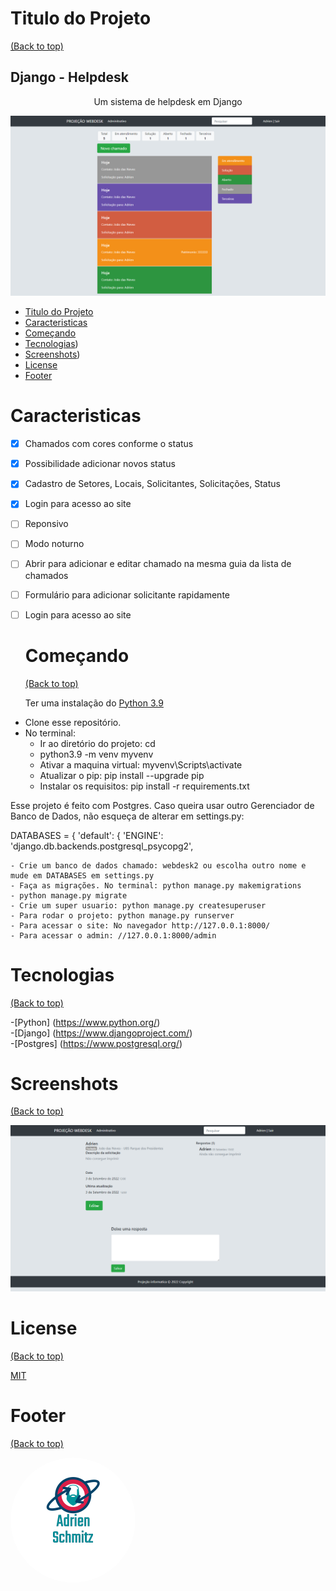 # Titulo do Projeto
[(Back to top)](#project-title)

<h2>Django - Helpdesk</h2>
<p align="center"> Um sistema de helpdesk em Django</p>

 <p align="center">
  <img alt="GitHub release" src="img/ss2.png">
</p>

- [Titulo do Projeto](#project-title)
- [Caracteristicas](#table-of-contents)
- [Começando](#começando)
- [Tecnologias](#tecnologias))
- [Screenshots](#screenshots))
- [License](#license)
- [Footer](#footer)

# Caracteristicas

- [x] Chamados com cores conforme o status
- [x] Possibilidade adicionar novos status
- [x] Cadastro de Setores, Locais, Solicitantes, Solicitações, Status
- [x] Login para acesso ao site
- [ ] Reponsivo
- [ ] Modo noturno
- [ ] Abrir para adicionar e editar chamado na mesma guia da lista de chamados
- [ ] Formulário para adicionar solicitante rapidamente
- [ ] Login para acesso ao site

  # Começando
  [(Back to top)](#começando)

  Ter uma instalação do <a href="https://www.python.org/downloads/release/python-399/"> Python 3.9</a>

- Clone esse repositório.
- No terminal:
  - Ir ao diretório do projeto: cd <diretorio>
  - python3.9 -m venv myvenv
  - Ativar a maquina virtual: myvenv\Scripts\activate
  - Atualizar o pip: pip install --upgrade pip
  - Instalar os requisitos: pip install -r requirements.txt

Esse projeto é feito com Postgres. Caso queira usar outro Gerenciador de Banco de Dados, não esqueça de alterar em settings.py:

DATABASES = {
'default': {
'ENGINE': 'django.db.backends.postgresql_psycopg2',

    - Crie um banco de dados chamado: webdesk2 ou escolha outro nome e mude em DATABASES em settings.py
    - Faça as migrações. No terminal: python manage.py makemigrations
    - python manage.py migrate
    - Crie um super usuario: python manage.py createsuperuser
    - Para rodar o projeto: python manage.py runserver
    - Para acessar o site: No navegador http://127.0.0.1:8000/
    - Para acessar o admin: //127.0.0.1:8000/admin

# Tecnologias
[(Back to top)](#tecnologias)

-[Python] (<a href="https://www.python.org/" rel="nofollow">https://www.python.org/</a>)<br/> -[Django] (<a href="https://www.djangoproject.com/" rel="nofollow">https://www.djangoproject.com/</a>)<br/> -[Postgres] (<a href="https://www.postgresql.org/" rel="nofollow">https://www.postgresql.org/</a>)

# Screenshots
[(Back to top)](#screenshots)

 <p align="center">
  <img alt="GitHub release" src="img/ss1.png">
</p>
 
# License
[(Back to top)](#license)

<a href="LICENSE.md">MIT</a>
 
# Footer
[(Back to top)](#footer)

<img style="border-radius: 50%;" src="img/adrien_logo.png" alt=""/>
